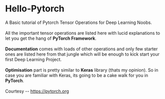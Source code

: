 # Hello-Pytorch
A Basic tutorial of Pytorch Tensor Operations for Deep Learning Noobs. </br> </br>
All the important tensor operations are listed here with lucid explanations to let you get the hang of **PyTorch Framework**. </br></br>
**Documentation** comes with loads of other operations and only few starter ones are listed here from that jungle which will be enough to kick start your first Deep Learning Project.</br></br>
**Optimisation** part is pretty similar to **Keras** library (thats my opinion). So in case you are familiar with Keras, its going to be a cake walk for you in **PyTorch**.</br></br>
Courtesy -- https://pytorch.org 
